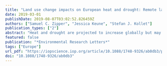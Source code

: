 ```yaml
---
title: "Land use change impacts on European heat and drought: Remote land-atmosphere feedbacks mitigated locally by shallow groundwater"
date: 2019-03-01
publishDate: 2019-08-07T03:02:52.826459Z
authors: ["Samuel C. Zipper", "Jessica Keune", "Stefan J. Kollet"]
publication_types: ["2"]
abstract: "Heat and drought are projected to increase globally but may be mitigated or exacerbated by land use/land cover (LULC) change. Here, we show that remote land-atmosphere feedbacks caused by historical European LULC change led to widespread changes in the energy and water balances, drought, and heat. Using a continental-scale bedrock-to-atmosphere model, we find that LULC change following the Soviet Union collapse and European Union formation may have substantially increased cloud cover and decreased incoming shortwave radiation in western Europe, even in locations where LULC did not change. These changes to the water and energy balances had spatially heterogeneous impacts on drought and heat, including drying in the Mediterranean and Eastern Europe regions. The response of the water and energy balances to remote feedbacks was lessened in areas with shallow groundwater, indicating that local- and continental-scale responses to LULC change are influenced by the coupling between the subsurface, land surface, and atmosphere."
featured: false
publication: "*Environmental Research Letters*"
tags: ["Europe"]
url_pdf: "https://iopscience.iop.org/article/10.1088/1748-9326/ab0db3/pdf"
doi: "10.1088/1748-9326/ab0db3"
---
```


